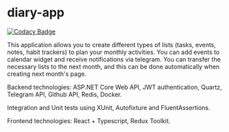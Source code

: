 # diary-app

[![Codacy Badge](https://api.codacy.com/project/badge/Grade/52fccdddcc0246f7bb9d349390978aad)](https://app.codacy.com/gh/thallkeer/diary-app?utm_source=github.com&utm_medium=referral&utm_content=thallkeer/diary-app&utm_campaign=Badge_Grade)

This application allows you to create different types of lists (tasks, events, notes, habit trackers) to plan your monthly activities. 
You can add events to calendar widget and receive notifications via telegram. You can transfer the necessary lists to the next month, and this can be done automatically
when creating next month's page.

Backend technologies: ASP.NET Core Web API, JWT authentication, Quartz, Telegram API, Github API, Redis, Docker. 

Integration and Unit tests using XUnit, Autofixture and FluentAssertions.

Frontend technologies: React + Typescript, Redux Toolkit.
